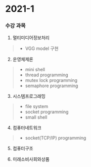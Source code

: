 # 2021-1
### 수강 과목 
1. 멀티미디어정보처리
> - VGG model 구현

2. 운영체제론 
> - mini shell
> - thread programming
> - mutex lock programming
> - semaphore programming

3. 시스템프로그래밍 
> - file system
> - socket programming
> - small shell

4. 컴퓨터네트워크
> - socket(TCP/IP) programming

5. 컴퓨터구조

6. 미래소비사회와상품
